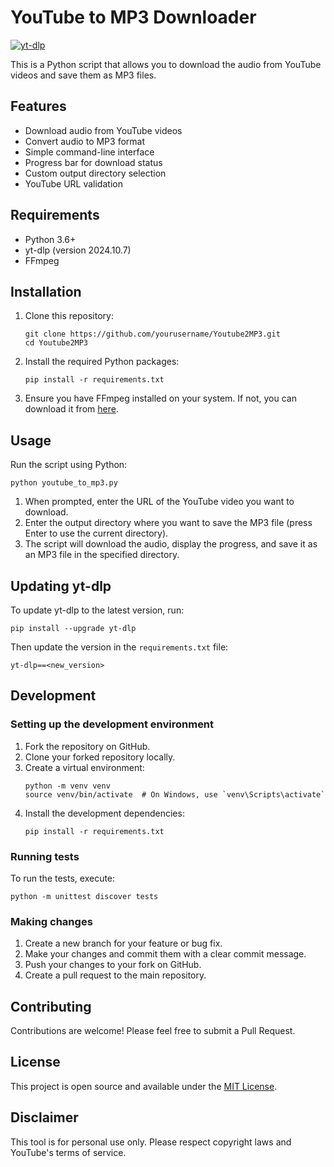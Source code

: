 # YouTube to MP3 Downloader

[![yt-dlp](https://img.shields.io/badge/yt--dlp-2024.10.7-red.svg)](https://github.com/yt-dlp/yt-dlp/releases/tag/2024.10.7)

This is a Python script that allows you to download the audio from YouTube videos and save them as MP3 files.

## Features

- Download audio from YouTube videos
- Convert audio to MP3 format
- Simple command-line interface
- Progress bar for download status
- Custom output directory selection
- YouTube URL validation

## Requirements

- Python 3.6+
- yt-dlp (version 2024.10.7)
- FFmpeg

## Installation

1. Clone this repository:
   ```
   git clone https://github.com/yourusername/Youtube2MP3.git
   cd Youtube2MP3
   ```

2. Install the required Python packages:
   ```
   pip install -r requirements.txt
   ```

3. Ensure you have FFmpeg installed on your system. If not, you can download it from [here](https://ffmpeg.org/download.html).

## Usage

Run the script using Python:

```
python youtube_to_mp3.py
```

1. When prompted, enter the URL of the YouTube video you want to download.
2. Enter the output directory where you want to save the MP3 file (press Enter to use the current directory).
3. The script will download the audio, display the progress, and save it as an MP3 file in the specified directory.

## Updating yt-dlp

To update yt-dlp to the latest version, run:

```
pip install --upgrade yt-dlp
```

Then update the version in the `requirements.txt` file:

```
yt-dlp==<new_version>
```

## Development

### Setting up the development environment

1. Fork the repository on GitHub.
2. Clone your forked repository locally.
3. Create a virtual environment:
   ```
   python -m venv venv
   source venv/bin/activate  # On Windows, use `venv\Scripts\activate`
   ```
4. Install the development dependencies:
   ```
   pip install -r requirements.txt
   ```

### Running tests

To run the tests, execute:

```
python -m unittest discover tests
```

### Making changes

1. Create a new branch for your feature or bug fix.
2. Make your changes and commit them with a clear commit message.
3. Push your changes to your fork on GitHub.
4. Create a pull request to the main repository.

## Contributing

Contributions are welcome! Please feel free to submit a Pull Request.

## License

This project is open source and available under the [MIT License](LICENSE).

## Disclaimer

This tool is for personal use only. Please respect copyright laws and YouTube's terms of service.
